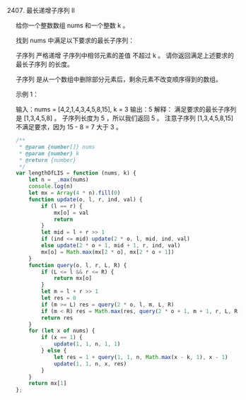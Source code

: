2407. 最长递增子序列 II

给你一个整数数组 nums 和一个整数 k 。

找到 nums 中满足以下要求的最长子序列：

子序列 严格递增
子序列中相邻元素的差值 不超过 k 。
请你返回满足上述要求的 最长子序列 的长度。

子序列 是从一个数组中删除部分元素后，剩余元素不改变顺序得到的数组。

 

示例 1：

输入：nums = [4,2,1,4,3,4,5,8,15], k = 3
输出：5
解释：
满足要求的最长子序列是 [1,3,4,5,8] 。
子序列长度为 5 ，所以我们返回 5 。
注意子序列 [1,3,4,5,8,15] 不满足要求，因为 15 - 8 = 7 大于 3 。

```js
/**
 * @param {number[]} nums
 * @param {number} k
 * @return {number}
 */
var lengthOfLIS = function (nums, k) {
    let n = _.max(nums)
    console.log(n)
    let mx = Array(4 * n).fill(0)
    function update(o, l, r, ind, val) {
        if (l == r) {
            mx[o] = val
            return
        }
        let mid = l + r >> 1
        if (ind <= mid) update(2 * o, l, mid, ind, val)
        else update(2 * o + 1, mid + 1, r, ind, val)
        mx[o] = Math.max(mx[2 * o], mx[2 * o + 1])
    }
    function query(o, l, r, L, R) {
        if (L <= l && r <= R) {
            return mx[o]
        }
        let m = l + r >> 1
        let res = 0
        if (m >= L) res = query(2 * o, l, m, L, R)
        if (m < R) res = Math.max(res, query(2 * o + 1, m + 1, r, L, R))
        return res
    }
    for (let x of nums) {
        if (x == 1) {
            update(1, 1, n, 1, 1)
        } else {
            let res = 1 + query(1, 1, n, Math.max(x - k, 1), x - 1)
            update(1, 1, n, x, res)
        }
    }
    return mx[1]
};